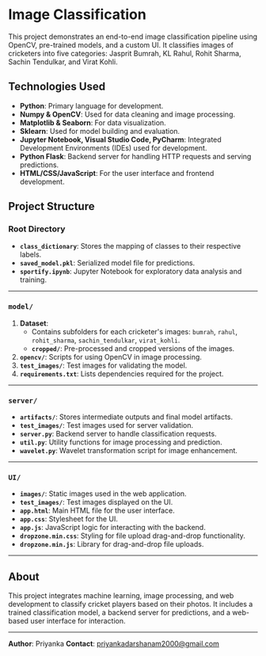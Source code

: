 # Image Classification

This project demonstrates an end-to-end image classification pipeline using OpenCV, pre-trained models, and a custom UI. It classifies images of cricketers into five categories: Jasprit Bumrah, KL Rahul, Rohit Sharma, Sachin Tendulkar, and Virat Kohli.

## Technologies Used

- **Python**: Primary language for development.
- **Numpy & OpenCV**: Used for data cleaning and image processing.
- **Matplotlib & Seaborn**: For data visualization.
- **Sklearn**: Used for model building and evaluation.
- **Jupyter Notebook, Visual Studio Code, PyCharm**: Integrated Development Environments (IDEs) used for development.
- **Python Flask**: Backend server for handling HTTP requests and serving predictions.
- **HTML/CSS/JavaScript**: For the user interface and frontend development.

## Project Structure

### Root Directory
- **`class_dictionary`**: Stores the mapping of classes to their respective labels.
- **`saved_model.pkl`**: Serialized model file for predictions.
- **`sportify.ipynb`**: Jupyter Notebook for exploratory data analysis and training.

---

### `model/`
1. **Dataset**:
    - Contains subfolders for each cricketer's images: `bumrah`, `rahul`, `rohit_sharma`, `sachin_tendulkar`, `virat_kohli`.
    - **`cropped/`**: Pre-processed and cropped versions of the images.
2. **`opencv/`**: Scripts for using OpenCV in image processing.
3. **`test_images/`**: Test images for validating the model.
4. **`requirements.txt`**: Lists dependencies required for the project.

---

### `server/`
- **`artifacts/`**: Stores intermediate outputs and final model artifacts.
- **`test_images/`**: Test images used for server validation.
- **`server.py`**: Backend server to handle classification requests.
- **`util.py`**: Utility functions for image processing and prediction.
- **`wavelet.py`**: Wavelet transformation script for image enhancement.

---

### `UI/`
- **`images/`**: Static images used in the web application.
- **`test_images/`**: Test images displayed on the UI.
- **`app.html`**: Main HTML file for the user interface.
- **`app.css`**: Stylesheet for the UI.
- **`app.js`**: JavaScript logic for interacting with the backend.
- **`dropzone.min.css`**: Styling for file upload drag-and-drop functionality.
- **`dropzone.min.js`**: Library for drag-and-drop file uploads.

---

## About
This project integrates machine learning, image processing, and web development to classify cricket players based on their photos. It includes a trained classification model, a backend server for predictions, and a web-based user interface for interaction.

---

**Author**: Priyanka 
**Contact**: priyankadarshanam2000@gmail.com
